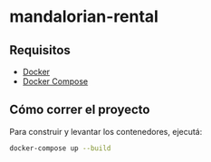 # mandalorian-rental
 
## Requisitos

- [Docker](https://www.docker.com/)
- [Docker Compose](https://docs.docker.com/compose/)

## Cómo correr el proyecto

Para construir y levantar los contenedores, ejecutá:

```bash
docker-compose up --build